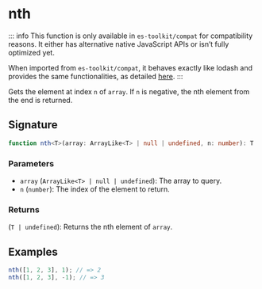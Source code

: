 # nth

::: info
This function is only available in `es-toolkit/compat` for compatibility reasons. It either has alternative native JavaScript APIs or isn’t fully optimized yet.

When imported from `es-toolkit/compat`, it behaves exactly like lodash and provides the same functionalities, as detailed [here](../../../compatibility.md).
:::

Gets the element at index `n` of `array`. If `n` is negative, the nth element from the end is returned.

## Signature

```typescript
function nth<T>(array: ArrayLike<T> | null | undefined, n: number): T | undefined;
```

### Parameters

- `array` (`ArrayLike<T> | null | undefined`): The array to query.
- `n` (`number`): The index of the element to return.

### Returns

(`T | undefined`): Returns the nth element of `array`.

## Examples

```typescript
nth([1, 2, 3], 1); // => 2
nth([1, 2, 3], -1); // => 3
```
